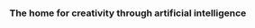 ### The home for creativity through artificial intelligence

<!--
We are making tools for the future
-->
